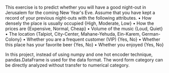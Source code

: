 This exercise is to predict whether you will have a good night-out in Jerusalem for the coming New Year's Eve. 
Assume that you have kept a record of your previous night-outs with the following attributes.
• How densely the place is usually occupied {High, Moderate, Low}
• How the prices are {Expensive, Normal, Cheap}
• Volume of the music {Loud, Quiet}
• The location {Talpiot, City-Center, Mahane-Yehuda, Ein-Karem, German-Colony}
• Whether you are a frequent customer (VIP) {Yes, No}
• Whether this place has your favorite beer {Yes, No}
• Whether you enjoyed {Yes, No}

In this project, instead of using numpy and one hot encoder technique, pandas.DataFrame is used for the data format. 
The word form category can be directly analyzed without transfer to numerical category.
